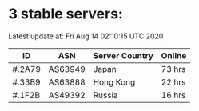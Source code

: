 # 3 stable servers:

Latest update at: Fri Aug 14 02:10:15 UTC 2020

| ID | ASN | Server Country | Online |
| -- | --- | -------------- | ------ |
| #.2A79 | AS63949 | Japan | 73 hrs |
| #.33B9 | AS63888 | Hong Kong | 22 hrs |
| #.1F2B | AS49392 | Russia | 16 hrs |

